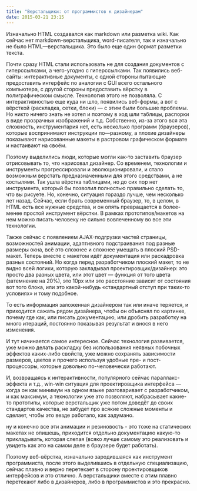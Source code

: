 ```yaml
---
title: "Верстальщики: от программистов к дизайнерам"
date: 2015-03-21 23:15
---
```


Изначально HTML создавался как markdown или разметка wiki. Как сейчас нет markdown-верстальщика, word-писателя, так и
изначально не было HTML—верстальщика. Это было еще один формат разметки текста.

Почти сразу HTML стали использовать не для создания документов с гиперссылками, а чего-угодно с гиперссылками.
Так появились веб-сайты: интерактивные документы, с одной стороны пытающие предоставить интерфейс по аналогии с GUI
всего остального компьютера, с другой стороны предоставить вёрстку в полиграфическом смысле. Технология этого
не позволяла. С интерактивностью еще куда ни шло, появились веб-формы, а вот с вёрсткой (раскладка, сетки,
блоки) — с этим были большие проблемы. Но никто ничего знать не хотел и поэтому в ход шли таблицы, распорки в виде
прозрачных изображений и т.д. Собственно, из-за этого вся эта сложность, инструментария нет, есть несколько программ
(браузеров), которые воспринимают инструкции по—разному, а плохие дизайнеры показывают нарисованные макеты в растровом
графическом формате и настаивают на своём.

Поэтому выделились люди, которые могли как-то заставить браузер отрисовывать то, что нарисовал дизайнер. Cо временем,
технологии и инструменты прогрессировали и эволюционировали, и стало возможным верстать предназначенными для этого
средствами, а не костылями. Так ушла вёрстка таблицами, но до сих пор нет инструмента, который бы позволил полностью
правильно сделать то, что вы рисуете. Но, конечно, ситуация гораздо лучше, чем несколько лет назад. Сейчас, если брать
современный браузер, то, в целом, в HTML есть все нужные средства, и он опять превращается в более-менее простой
инструмент вёрстки. В рамках прототипов/макетов на нем можно писать человеку не сильно вовлеченному во все
эти технологии.

Также сейчас с появлением AJAX-подгрузки частей страницы, возможностей анимации, адаптивного подстраивания под разные
размеры окна, всё это сложнее и сложнее умещать в плоский PSD-макет. Теперь вместе с макетом идёт документация или
раскадровка разных состояний. Но когда перед разработчиком плоский макет, то не видно всей логики, которую
закладывал проектировщик/дизайнер: это просто два разных цвета, или этот цвет — функция от того цвета (затемнение на
20%), это 10px или это расстояние зависит от состояния вот того блока, или это какой-нибудь «стандартный отступ при
таких-то условиях» и тому подобное.

То есть информация заложенная дизайнером так или иначе теряется, и приходится сажать рядом дизайнера, чтобы он объяснял
по картинке, почему где как, или писать документацию, или дробить разработку на много итераций, постоянно показывая
результат и внося в него изменения.

И тут начинается самое интересное. Сейчас технология развивается, уже можно делать раскладку без использования неявных
побочных эффектов каких-либо свойств, уже можно сохранять зависимости размеров, цветов и прочего используя удобные
пре- и пост- процессоры, которые довольно по-человечески работают.

И, возвращаясь к интерактивности, популярного сейчас параллакс-эффекта и т.д., win-win ситуация для проектировщика
интерфейса — когда он как минимум на одном языке разговаривает с разработчиком, и как максимум, а технологии уже
это позволяют, набрасывает какие-то прототипы, которые верстальщик уже потом доведёт до своих стандартов качества,
не забудет про всякие сложные моменты и сделает, чтобы это везде работало, как задумано.

ну и конечно все эти анимации и резиновость - это тоже на статических макетах не опишешь, приходится отдельно
документацию какую-то прикладывать, которая слепая (всяко лучше самому это реализовать и увидеть как это
на самом деле в браузере будет работать).

Поэтому веб-вёрстка, изначально зародившаяся как инструмент программиста, после этого выделившись в отдельную
специализацию, сейчас плавно и верно перетекает в сторону проектировщиков интерфейсов и это отлично. А верстальщики
вместе с этим плавно перетекают либо в дизайнеров, либо в программистов и это прекрасно.
